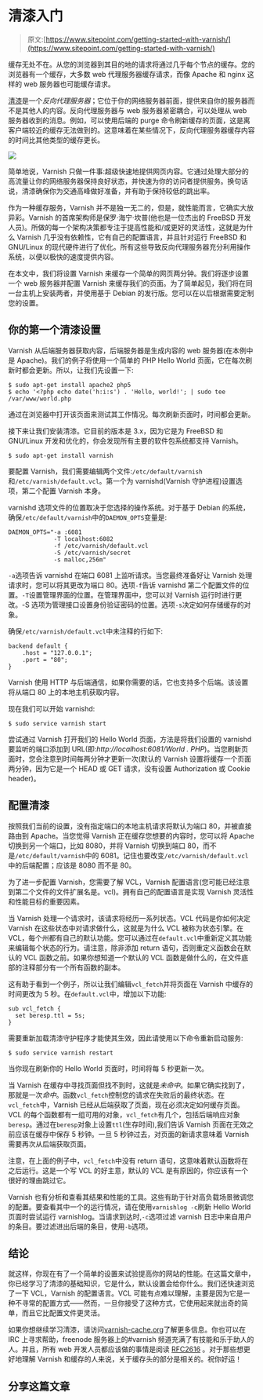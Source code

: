 # 清漆入门

> 原文:[https://www.sitepoint.com/getting-started-with-varnish/](https://www.sitepoint.com/getting-started-with-varnish/)

缓存无处不在。从您的浏览器到其目的地的请求将通过几乎每个节点的缓存。您的浏览器有一个缓存，大多数 web 代理服务器缓存请求，而像 Apache 和 nginx 这样的 web 服务器也可能缓存请求。

[清漆](http://www.varnish-cache.org/ "Front page | Varnish Community")是一个*反向代理服务器*；它位于你的网络服务器前面，提供来自你的服务器而不是其他人的内容。反向代理服务器与 web 服务器紧密耦合，可以处理从 web 服务器收到的消息。例如，可以使用后端的 purge 命令刷新缓存的页面，这是离客户端较近的缓存无法做到的。这意味着在某些情况下，反向代理服务器缓存内容的时间比其他类型的缓存更长。

![](../Images/cef9772992245414530760bbbb2e02ab.png)

简单地说，Varnish 只做一件事:超级快速地提供网页内容。它通过处理大部分的高流量让你的网络服务器保持良好状态，并快速为你的访问者提供服务。换句话说，清漆确保你为交通高峰做好准备，并有助于保持较低的跳出率。

作为一种缓存服务，Varnish 并不是独一无二的，但是，就性能而言，它确实大放异彩。Varnish 的首席架构师是保罗·海宁·坎普(他也是一位杰出的 FreeBSD 开发人员)。所做的每一个架构决策都专注于提高性能和/或更好的灵活性，这就是为什么 Varnish 几乎没有依赖性，它有自己的配置语言，并且针对运行 FreeBSD 和 GNU/Linux 的现代硬件进行了优化。所有这些导致反向代理服务器充分利用操作系统，以便以极快的速度提供内容。

在本文中，我们将设置 Varnish 来缓存一个简单的网页两分钟。我们将逐步设置一个 web 服务器并配置 Varnish 来缓存我们的页面。为了简单起见，我们将在同一台主机上安装两者，并使用基于 Debian 的发行版。您可以在以后根据需要定制您的设置。

## 你的第一个清漆设置

Varnish 从后端服务器获取内容，后端服务器是生成内容的 web 服务器(在本例中是 Apache)。我们的例子将使用一个简单的 PHP Hello World 页面，它在每次刷新时都会更新。所以，让我们先设置一下:

```
$ sudo apt-get install apache2 php5
$ echo '<?php echo date('h:i:s') . 'Hello, world!'; | sudo tee /var/www/world.php
```

通过在浏览器中打开该页面来测试其工作情况。每次刷新页面时，时间都会更新。

接下来让我们安装清漆。它目前的版本是 3.x，因为它是为 FreeBSD 和 GNU/Linux 开发和优化的，你会发现所有主要的软件包系统都支持 Varnish。

```
$ sudo apt-get install varnish
```

要配置 Varnish，我们需要编辑两个文件:`/etc/default/varnish`和`/etc/varnish/default.vcl`。第一个为 varnishd(Varnish 守护进程)设置选项，第二个配置 Varnish 本身。

varnishd 选项文件的位置取决于您选择的操作系统。对于基于 Debian 的系统，确保`/etc/default/varnish`中的`DAEMON_OPTS`变量是:

```
DAEMON_OPTS="-a :6081  
             -T localhost:6082  
             -f /etc/varnish/default.vcl  
             -S /etc/varnish/secret  
             -s malloc,256m"
```

`-a`选项告诉 varnishd 在端口 6081 上监听请求。当您最终准备好让 Varnish 处理请求时，您可以将其更改为端口 80。选项`-f`告诉 varnishd 第二个配置文件的位置。`-T`设置管理界面的位置。在管理界面中，您可以对 Varnish 运行时进行更改。-S 选项为管理接口设置身份验证密码的位置。选项`-s`决定如何存储缓存的对象。

确保`/etc/varnish/default.vcl`中未注释的行如下:

```
backend default {
    .host = "127.0.0.1"; 
    .port = "80"; 
}
```

Varnish 使用 HTTP 与后端通信，如果你需要的话，它也支持多个后端。该设置将从端口 80 上的本地主机获取内容。

现在我们可以开始 varnishd:

```
$ sudo service varnish start
```

尝试通过 Varnish 打开我们的 Hello World 页面，方法是将我们设置的 varnishd 要监听的端口添加到 URL(即:*http://localhost:6081/World . PHP*)。当您刷新页面时，您会注意到时间每两分钟才更新一次(默认的 Varnish 设置将缓存一个页面两分钟，因为它是一个 HEAD 或 GET 请求，没有设置 Authorization 或 Cookie header)。

## 配置清漆

按照我们当前的设置，没有指定端口的本地主机请求将默认为端口 80，并被直接路由到 Apache。当您觉得 Varnish 正在缓存您想要的内容时，您可以将 Apache 切换到另一个端口，比如 8080，并将 Varnish 切换到端口 80，而不是`/etc/default/varnish`中的 6081。记住也要改变`/etc/varnish/default.vcl`中的后端配置；应该是 8080 而不是 80。

为了进一步配置 Varnish，您需要了解 VCL，Varnish 配置语言(您可能已经注意到第二个文件的文件扩展名是。vcl)。拥有自己的配置语言是实现 Varnish 灵活性和性能目标的重要因素。

当 Varnish 处理一个请求时，该请求将经历一系列状态。VCL 代码是你如何决定 Varnish 在这些状态中对请求做什么，这就是为什么 VCL 被称为状态引擎。在 VCL，每个州都有自己的默认功能。您可以通过在`default.vcl`中重新定义其功能来编辑每个状态的行为。请注意，除非添加 return 语句，否则重定义函数会在默认的 VCL 函数之前。如果你想知道一个默认的 VCL 函数是做什么的，在文件底部的注释部分有一个所有函数的副本。

这有助于看到一个例子，所以让我们编辑`vcl_fetch`并将页面在 Varnish 中缓存的时间更改为 5 秒。在`default.vcl`中，增加以下功能:

```
sub vcl_fetch { 
  set beresp.ttl = 5s; 
} 
```

需要重新加载清漆守护程序才能使其生效，因此请使用以下命令重新启动服务:

```
$ sudo service varnish restart
```

当你现在刷新你的 Hello World 页面时，时间将每 5 秒更新一次。

当 Varnish 在缓存中寻找页面但找不到时，这就是*未命中*。如果它确实找到了，那就是一次*命中*。函数`vcl_fetch`控制您的请求在失败后的最终状态。在`vcl_fetch`中，Varnish 已经从后端获取了页面，现在必须决定如何缓存页面。VCL 的每个函数都有一组可用的对象，`vcl_fetch`有几个，包括后端响应对象`beresp`。通过在`beresp`对象上设置`ttl`(生存时间),我们告诉 Varnish 页面在无效之前应该在缓存中保存 5 秒钟。一旦 5 秒钟过去，对页面的新请求意味着 Varnish 需要再次从后端获取页面。

注意，在上面的例子中，`vcl_fetch`中没有 return 语句，这意味着默认函数将在之后运行。这是一个写 VCL 的好主意，默认的 VCL 是有原因的，你应该有一个很好的理由跳过它。

Varnish 也有分析和查看其结果和性能的工具。这些有助于针对高负载场景微调您的配置。要查看其中一个的运行情况，请在使用`varnishlog -c`刷新 Hello World 页面时尝试运行 varnishlog。当请求到达时,`-c`选项过滤 varnish 日志中来自用户的条目。要过滤进出后端的条目，使用`-b`选项。

## 结论

就这样，你现在有了一个简单的设置来试验提高你的网站的性能。在这篇文章中，你已经学习了清漆的基础知识，它是什么，默认设置会给你什么。我们还快速浏览了一下 VCL，Varnish 的配置语言。VCL 可能有点难以理解，主要是因为它是一种不寻常的配置方式——然而，一旦你接受了这种方式，它使用起来就出奇的简单，而且它比配置文件更灵活。

如果你想继续学习清漆，请访问[varnish-cache.org](https://www.varnish-cache.org/ "Front page | Varnish Community")了解更多信息。你也可以在 IRC 上寻求帮助，freenode 服务器上的#varnish 频道充满了有技能和乐于助人的人。并且，所有 web 开发人员都应该做的事情是阅读 [RFC2616](http://www.ietf.org/rfc/rfc2616.txt "RFC 2616") 。对于那些想更好地理解 Varnish 和缓存的人来说，关于缓存头的部分是相关的。祝你好运！

## 分享这篇文章